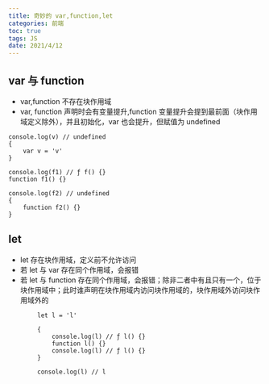 ```yaml
---
title: 奇妙的 var,function,let
categories: 前端
toc: true
tags: JS
date: 2021/4/12
---
```


## var 与 function

- var,function 不存在块作用域
- var, function 声明时会有变量提升,function 变量提升会提到最前面（块作用域定义除外），并且初始化，var 也会提升，但赋值为 undefined
<!-- more -->

```
console.log(v) // undefined
{
	var v = 'v'
}

console.log(f1) // ƒ f() {}
function f1() {}

console.log(f2) // undefined
{
	function f2() {}
}

```

## let

- let 存在块作用域，定义前不允许访问
- 若 let 与 var 存在同个作用域，会报错
- 若 let 与 function 存在同个作用域，会报错；除非二者中有且只有一个，位于块作用域中；此时谁声明在块作用域内访问块作用域的，块作用域外访问块作用域外的

```
		let l = 'l'

		{
			console.log(l) // ƒ l() {}
			function l() {}
			console.log(l) // ƒ l() {}
		}

		console.log(l) // l
```
